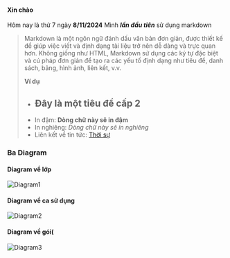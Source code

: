 #### Xin chào
Hôm nay là thứ 7 ngày **8/11/2024**
Mình ***lần đầu tiên*** sử dụng markdown
>Markdown là một ngôn ngữ đánh dấu văn bản đơn giản, được thiết kế để giúp việc viết và định dạng tài liệu trở nên dễ dàng và trực quan hơn. Không giống như HTML, Markdown sử dụng các ký tự đặc biệt và cú pháp đơn giản để tạo ra các yếu tố định dạng như tiêu đề, danh sách, bảng, hình ảnh, liên kết, v.v.
>
> **Ví dụ**
> - ## Đây là một tiêu đề cấp 2
> - In đậm: **Dòng chữ này sẽ in đậm**
> - In nghiêng: *Dòng chữ này sẽ in nghiêng*
> - Liên kết về tin tức: [Thời sự](https://vnexpress.net/thoi-su)

### Ba Diagram

#### Diagram về lớp

![Diagram1](https://www.planttext.com/api/plantuml/png/UhzxlqDnIM9HIMbk3bToJc9niO97QMvYda8rbuA2RbvYRggLGd19KMPUEeYVc0xaPkQL0DaAgOab6feWHd5EQce1a5dB1JKWkAGq9JMlH26reYGrBmN5m6A8b6SAt1YGI2L4DqIThgw2SsAHbK9-ULunbmFG093BkBW00000__y30000)

#### Diagram về ca sử dụng

![Diagram2](https://www.planttext.com/api/plantuml/png/UhzxlqDnIM9HIMbk3bS1aCvCpYn8p2jHyCuul30vm-FmWhnq577dXxlN9c8AUsVaGmIva3GgwDeXgRTIE3BXuQxj9GePO8K82P0oc7uh1U_CXxkRSnLAYX8X2XLA7kwUdAUGdP7F1LEae8jciFFXpLXC1HiBTuoLGWIGhP2NyN3NsZo58nEFBSo3wd58pKi1UXy0003__mC0)

#### Diagram về gói(

![Diagram3](https://www.planttext.com/api/plantuml/png/UhzxlqDnIM9HIMbk3bT1Od9sOdggGaZ6iGrXcGztj-SfL7CfAC24_TAFRNYuUswco-6TUUbW6GM5v9p4ucA5uCoyZB3Cr3ma8VVCXxiMvwM7PHvU1HAkHJ8dvF22J1-GyQMeXXnUc9o1n0zvk6jXWNF6uRLesWDBGIRx7DwBejiNvBR5UI55G4baGp8UxfwOb-vzU1NOb5ekBbHVwEeYEySAPWmNaY1G2S9AAoXR8UVmNYw7rBmKOBW10000__y30000)
